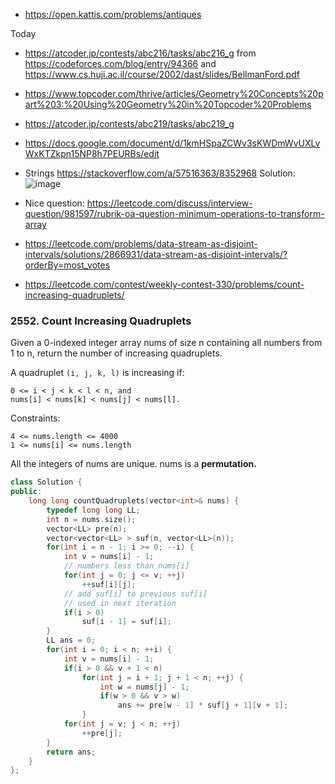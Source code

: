 * https://open.kattis.com/problems/antiques

Today

* https://atcoder.jp/contests/abc216/tasks/abc216_g from https://codeforces.com/blog/entry/94366 and https://www.cs.huji.ac.il/course/2002/dast/slides/BellmanFord.pdf
* https://www.topcoder.com/thrive/articles/Geometry%20Concepts%20part%203:%20Using%20Geometry%20in%20Topcoder%20Problems
* https://atcoder.jp/contests/abc219/tasks/abc219_g
* https://docs.google.com/document/d/1kmHSpaZCWv3sKWDmWvUXLvWxKTZkpn15NP8h7PEURBs/edit
* Strings https://stackoverflow.com/a/57516363/8352968
Solution: ![image](https://user-images.githubusercontent.com/19663316/145713320-2bce141e-d0b0-46d8-8948-c84bdb308528.png)
* Nice question: https://leetcode.com/discuss/interview-question/981597/rubrik-oa-question-minimum-operations-to-transform-array


* https://leetcode.com/problems/data-stream-as-disjoint-intervals/solutions/2866931/data-stream-as-disjoint-intervals/?orderBy=most_votes


* https://leetcode.com/contest/weekly-contest-330/problems/count-increasing-quadruplets/
### 2552. Count Increasing Quadruplets

Given a 0-indexed integer array nums of size n containing all numbers from 1 to n, return the number of increasing quadruplets.

A quadruplet `(i, j, k, l)` is increasing if:

```
0 <= i < j < k < l < n, and
nums[i] < nums[k] < nums[j] < nums[l].
```

Constraints:
```
4 <= nums.length <= 4000
1 <= nums[i] <= nums.length
```

All the integers of nums are unique. nums is a **permutation.**

```cpp
class Solution {
public:
    long long countQuadruplets(vector<int>& nums) {
        typedef long long LL;
        int n = nums.size();
        vector<LL> pre(n);
        vector<vector<LL> > suf(n, vector<LL>(n));
        for(int i = n - 1; i >= 0; --i) {
            int v = nums[i] - 1;
            // numbers less than nums[i]
            for(int j = 0; j <= v; ++j)
                ++suf[i][j];
            // add suf[i] to previous suf[i]
            // used in next iteration
            if(i > 0)
                suf[i - 1] = suf[i];
        }
        LL ans = 0;
        for(int i = 0; i < n; ++i) {
            int v = nums[i] - 1;
            if(i > 0 && v + 1 < n)
                for(int j = i + 1; j + 1 < n; ++j) {
                    int w = nums[j] - 1;
                    if(w > 0 && v > w)
                        ans += pre[w - 1] * suf[j + 1][v + 1];
                }
            for(int j = v; j < n; ++j)
                ++pre[j];
        }
        return ans;
    }
};
```
